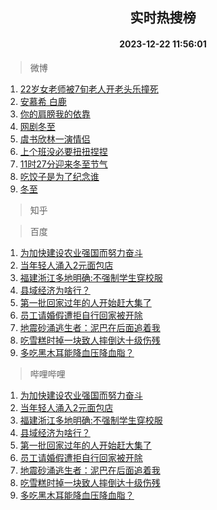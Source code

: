 <div align="center"><h2>实时热搜榜</h2><h4>2023-12-22 11:56:01</h4></div>

> 微博  

1. [22岁女老师被7旬老人开老头乐撞死](https://s.weibo.com/weibo?q=%2322%E5%B2%81%E5%A5%B3%E8%80%81%E5%B8%88%E8%A2%AB7%E6%97%AC%E8%80%81%E4%BA%BA%E5%BC%80%E8%80%81%E5%A4%B4%E4%B9%90%E6%92%9E%E6%AD%BB%23&t=31&band_rank=1&Refer=top)<br />
2. [安慕希 白鹿](https://s.weibo.com/weibo?q=%E5%AE%89%E6%85%95%E5%B8%8C%20%E7%99%BD%E9%B9%BF&t=31&band_rank=2&Refer=top)<br />
3. [你的肩膀我的依靠](https://s.weibo.com/weibo?q=%23%E4%BD%A0%E7%9A%84%E8%82%A9%E8%86%80%E6%88%91%E7%9A%84%E4%BE%9D%E9%9D%A0%23&t=31&band_rank=3&Refer=top)<br />
4. [网剧冬至](https://s.weibo.com/weibo?q=%E7%BD%91%E5%89%A7%E5%86%AC%E8%87%B3&t=31&band_rank=4&Refer=top)<br />
5. [虞书欣林一演情侣](https://s.weibo.com/weibo?q=%23%E8%99%9E%E4%B9%A6%E6%AC%A3%E6%9E%97%E4%B8%80%E6%BC%94%E6%83%85%E4%BE%A3%23&t=31&band_rank=5&Refer=top)<br />
6. [上个班没必要扭扭捏捏](https://s.weibo.com/weibo?q=%E4%B8%8A%E4%B8%AA%E7%8F%AD%E6%B2%A1%E5%BF%85%E8%A6%81%E6%89%AD%E6%89%AD%E6%8D%8F%E6%8D%8F&t=31&band_rank=6&Refer=top)<br />
7. [11时27分迎来冬至节气](https://s.weibo.com/weibo?q=%2311%E6%97%B627%E5%88%86%E8%BF%8E%E6%9D%A5%E5%86%AC%E8%87%B3%E8%8A%82%E6%B0%94%23&t=31&band_rank=7&Refer=top)<br />
8. [吃饺子是为了纪念谁](https://s.weibo.com/weibo?q=%23%E5%90%83%E9%A5%BA%E5%AD%90%E6%98%AF%E4%B8%BA%E4%BA%86%E7%BA%AA%E5%BF%B5%E8%B0%81%23&t=31&band_rank=8&Refer=top)<br />
9. [冬至](https://s.weibo.com/weibo?q=%E5%86%AC%E8%87%B3&t=31&band_rank=9&Refer=top)<br />

> 知乎  


> 百度  

1. [为加快建设农业强国而努力奋斗](https://www.baidu.com/s?wd=%E4%B8%BA%E5%8A%A0%E5%BF%AB%E5%BB%BA%E8%AE%BE%E5%86%9C%E4%B8%9A%E5%BC%BA%E5%9B%BD%E8%80%8C%E5%8A%AA%E5%8A%9B%E5%A5%8B%E6%96%97&sa=fyb_news&rsv_dl=fyb_news)<br />
2. [当年轻人涌入2元面包店](https://www.baidu.com/s?wd=%E5%BD%93%E5%B9%B4%E8%BD%BB%E4%BA%BA%E6%B6%8C%E5%85%A52%E5%85%83%E9%9D%A2%E5%8C%85%E5%BA%97&sa=fyb_news&rsv_dl=fyb_news)<br />
3. [福建浙江多地明确:不强制学生穿校服](https://www.baidu.com/s?wd=%E7%A6%8F%E5%BB%BA%E6%B5%99%E6%B1%9F%E5%A4%9A%E5%9C%B0%E6%98%8E%E7%A1%AE%3A%E4%B8%8D%E5%BC%BA%E5%88%B6%E5%AD%A6%E7%94%9F%E7%A9%BF%E6%A0%A1%E6%9C%8D&sa=fyb_news&rsv_dl=fyb_news)<br />
4. [县域经济为啥行？](https://www.baidu.com/s?wd=%E5%8E%BF%E5%9F%9F%E7%BB%8F%E6%B5%8E%E4%B8%BA%E5%95%A5%E8%A1%8C%EF%BC%9F&sa=fyb_news&rsv_dl=fyb_news)<br />
5. [第一批回家过年的人开始赶大集了](https://www.baidu.com/s?wd=%E7%AC%AC%E4%B8%80%E6%89%B9%E5%9B%9E%E5%AE%B6%E8%BF%87%E5%B9%B4%E7%9A%84%E4%BA%BA%E5%BC%80%E5%A7%8B%E8%B5%B6%E5%A4%A7%E9%9B%86%E4%BA%86&sa=fyb_news&rsv_dl=fyb_news)<br />
6. [员工请婚假遭拒自行回家被开除](https://www.baidu.com/s?wd=%E5%91%98%E5%B7%A5%E8%AF%B7%E5%A9%9A%E5%81%87%E9%81%AD%E6%8B%92%E8%87%AA%E8%A1%8C%E5%9B%9E%E5%AE%B6%E8%A2%AB%E5%BC%80%E9%99%A4&sa=fyb_news&rsv_dl=fyb_news)<br />
7. [地震砂涌逃生者：泥巴在后面追着我](https://www.baidu.com/s?wd=%E5%9C%B0%E9%9C%87%E7%A0%82%E6%B6%8C%E9%80%83%E7%94%9F%E8%80%85%EF%BC%9A%E6%B3%A5%E5%B7%B4%E5%9C%A8%E5%90%8E%E9%9D%A2%E8%BF%BD%E7%9D%80%E6%88%91&sa=fyb_news&rsv_dl=fyb_news)<br />
8. [吃雪糕时掉一块致人摔倒达十级伤残](https://www.baidu.com/s?wd=%E5%90%83%E9%9B%AA%E7%B3%95%E6%97%B6%E6%8E%89%E4%B8%80%E5%9D%97%E8%87%B4%E4%BA%BA%E6%91%94%E5%80%92%E8%BE%BE%E5%8D%81%E7%BA%A7%E4%BC%A4%E6%AE%8B&sa=fyb_news&rsv_dl=fyb_news)<br />
9. [多吃黑木耳能降血压降血脂？](https://www.baidu.com/s?wd=%E5%A4%9A%E5%90%83%E9%BB%91%E6%9C%A8%E8%80%B3%E8%83%BD%E9%99%8D%E8%A1%80%E5%8E%8B%E9%99%8D%E8%A1%80%E8%84%82%EF%BC%9F&sa=fyb_news&rsv_dl=fyb_news)<br />

> 哔哩哔哩  

1. [为加快建设农业强国而努力奋斗](https://www.baidu.com/s?wd=%E4%B8%BA%E5%8A%A0%E5%BF%AB%E5%BB%BA%E8%AE%BE%E5%86%9C%E4%B8%9A%E5%BC%BA%E5%9B%BD%E8%80%8C%E5%8A%AA%E5%8A%9B%E5%A5%8B%E6%96%97&sa=fyb_news&rsv_dl=fyb_news)<br />
2. [当年轻人涌入2元面包店](https://www.baidu.com/s?wd=%E5%BD%93%E5%B9%B4%E8%BD%BB%E4%BA%BA%E6%B6%8C%E5%85%A52%E5%85%83%E9%9D%A2%E5%8C%85%E5%BA%97&sa=fyb_news&rsv_dl=fyb_news)<br />
3. [福建浙江多地明确:不强制学生穿校服](https://www.baidu.com/s?wd=%E7%A6%8F%E5%BB%BA%E6%B5%99%E6%B1%9F%E5%A4%9A%E5%9C%B0%E6%98%8E%E7%A1%AE%3A%E4%B8%8D%E5%BC%BA%E5%88%B6%E5%AD%A6%E7%94%9F%E7%A9%BF%E6%A0%A1%E6%9C%8D&sa=fyb_news&rsv_dl=fyb_news)<br />
4. [县域经济为啥行？](https://www.baidu.com/s?wd=%E5%8E%BF%E5%9F%9F%E7%BB%8F%E6%B5%8E%E4%B8%BA%E5%95%A5%E8%A1%8C%EF%BC%9F&sa=fyb_news&rsv_dl=fyb_news)<br />
5. [第一批回家过年的人开始赶大集了](https://www.baidu.com/s?wd=%E7%AC%AC%E4%B8%80%E6%89%B9%E5%9B%9E%E5%AE%B6%E8%BF%87%E5%B9%B4%E7%9A%84%E4%BA%BA%E5%BC%80%E5%A7%8B%E8%B5%B6%E5%A4%A7%E9%9B%86%E4%BA%86&sa=fyb_news&rsv_dl=fyb_news)<br />
6. [员工请婚假遭拒自行回家被开除](https://www.baidu.com/s?wd=%E5%91%98%E5%B7%A5%E8%AF%B7%E5%A9%9A%E5%81%87%E9%81%AD%E6%8B%92%E8%87%AA%E8%A1%8C%E5%9B%9E%E5%AE%B6%E8%A2%AB%E5%BC%80%E9%99%A4&sa=fyb_news&rsv_dl=fyb_news)<br />
7. [地震砂涌逃生者：泥巴在后面追着我](https://www.baidu.com/s?wd=%E5%9C%B0%E9%9C%87%E7%A0%82%E6%B6%8C%E9%80%83%E7%94%9F%E8%80%85%EF%BC%9A%E6%B3%A5%E5%B7%B4%E5%9C%A8%E5%90%8E%E9%9D%A2%E8%BF%BD%E7%9D%80%E6%88%91&sa=fyb_news&rsv_dl=fyb_news)<br />
8. [吃雪糕时掉一块致人摔倒达十级伤残](https://www.baidu.com/s?wd=%E5%90%83%E9%9B%AA%E7%B3%95%E6%97%B6%E6%8E%89%E4%B8%80%E5%9D%97%E8%87%B4%E4%BA%BA%E6%91%94%E5%80%92%E8%BE%BE%E5%8D%81%E7%BA%A7%E4%BC%A4%E6%AE%8B&sa=fyb_news&rsv_dl=fyb_news)<br />
9. [多吃黑木耳能降血压降血脂？](https://www.baidu.com/s?wd=%E5%A4%9A%E5%90%83%E9%BB%91%E6%9C%A8%E8%80%B3%E8%83%BD%E9%99%8D%E8%A1%80%E5%8E%8B%E9%99%8D%E8%A1%80%E8%84%82%EF%BC%9F&sa=fyb_news&rsv_dl=fyb_news)<br />
